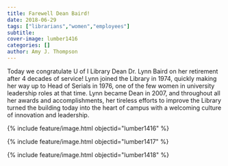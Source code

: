 ```yaml
---
title: Farewell Dean Baird!
date: 2018-06-29
tags: ["librarians","women","employees"]
subtitle: 
cover-image: lumber1416
categories: []
author: Amy J. Thompson
---
```


Today we congratulate U of I Library Dean Dr. Lynn Baird on her retirement after 4 decades of service! Lynn joined the Library in 1974, quickly making her way up to Head of Serials in 1976, one of the few women in university leadership roles at that time. Lynn became Dean in 2007, and throughout all her awards and accomplishments, her tireless efforts to improve the Library turned the building today into the heart of campus with a welcoming culture of innovation and leadership.

{% include feature/image.html objectid="lumber1416" %}

{% include feature/image.html objectid="lumber1417" %}

{% include feature/image.html objectid="lumber1418" %}